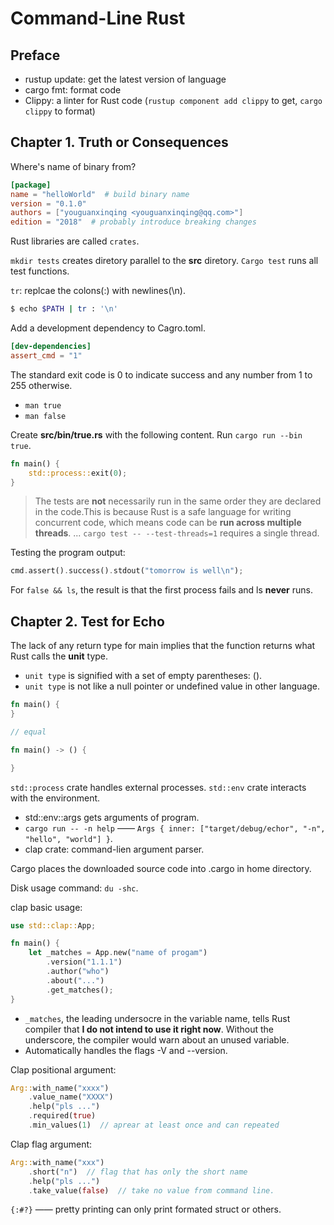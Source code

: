 # Command-Line Rust

## Preface

- rustup update: get the latest version of language
- cargo fmt: format code
- Clippy: a linter for Rust code (`rustup component add clippy` to get, `cargo clippy` to format)

## Chapter 1. Truth or Consequences

Where's name of binary from?
```toml
[package]
name = "helloWorld"  # build binary name
version = "0.1.0"
authors = ["youguanxinqing <youguanxinqing@qq.com>"]
edition = "2018"  # probably introduce breaking changes
```

Rust libraries are called `crates`.

`mkdir tests` creates diretory parallel to the **src** diretory. `Cargo test` runs all test functions.

`tr`: replcae the colons(:) with newlines(\n).
```bash
$ echo $PATH | tr : '\n'
```

Add a development dependency to Cagro.toml.
```toml
[dev-dependencies]
assert_cmd = "1"
```

The standard exit code is 0 to indicate success and any number from 1 to 255 otherwise.
- `man true`
- `man false`

Create **src/bin/true.rs** with the following content. Run `cargo run --bin true`.
```rust
fn main() {
    std::process::exit(0);
}
```

>The tests are **not** necessarily run in the same order they are declared in the code.This is because Rust is a safe language for writing concurrent code, which means code can be **run across multiple threads**.
>... `cargo test -- --test-threads=1` requires a single thread.

Testing the program output:
```rust
cmd.assert().success().stdout("tomorrow is well\n");
```

For `false && ls`, the result is that the first process fails and ls **never** runs.

## Chapter 2. Test for Echo

The lack of any return type for main implies that the function returns what Rust calls the **unit** type.
- `unit type` is signified with a set of empty parentheses: ().
- `unit type` is not like a null pointer or undefined value in other language.
```rust
fn main() {
}

// equal

fn main() -> () {

}
```

`std::process` crate handles external processes. `std::env`  crate interacts with the environment.
- std::env::args gets arguments of program.
- `cargo run -- -n help` —— `Args { inner: ["target/debug/echor", "-n", "hello", "world"] }`.
- clap crate: command-lien argument parser.

Cargo places the downloaded source code into .cargo in home directory.

Disk usage command: `du -shc`.

clap basic usage:
```rust
use std::clap::App;

fn main() {
    let _matches = App.new("name of progam")
        .version("1.1.1")
        .author("who")
        .about("...")
        .get_matches();
}
```
- `_matches`, the leading undersocre in the variable name, tells Rust compiler that **I do not intend to use it right now**. Without the underscore, the compiler would warn about an unused variable.
- Automatically handles the flags -V and --version.

Clap positional argument:
```rust
Arg::with_name("xxxx")
    .value_name("XXXX")
    .help("pls ...")
    .required(true)
    .min_values(1)  // aprear at least once and can repeated
```
Clap flag argument:
```rust
Arg::with_name("xxx")
    .short("n")  // flag that has only the short name
    .help("pls ...")
    .take_value(false)  // take no value from command line.
```

`{:#?}` —— pretty printing can only print formated struct or others.